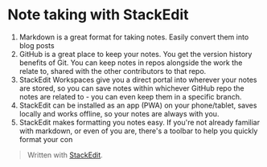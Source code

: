 # Note taking with StackEdit
1. Markdown is a great format for taking notes. Easily convert them into blog posts 
2. GitHub is a great place to keep your notes. You get the version history benefits of Git. You can keep notes in repos alongside the work the relate to, shared with the other contributors to that repo.
3. StackEdit Workspaces give you a direct portal into wherever your notes are stored, so you can save notes within whichever GitHub repo the notes are related to - you can even keep them in a specific branch. 
4. StackEdit can be installed as an app (PWA) on your phone/tablet, saves locally and works offline, so your notes are always with you.
5. StackEdit makes formatting you notes easy. If you're not already familiar with markdown, or even of you are, there's a toolbar to help you quickly format your con




> Written with [StackEdit](https://stackedit.io/).
<!--stackedit_data:
eyJoaXN0b3J5IjpbLTE3OTg4OTI3MzQsLTIwNDQ3MzMyMl19
-->